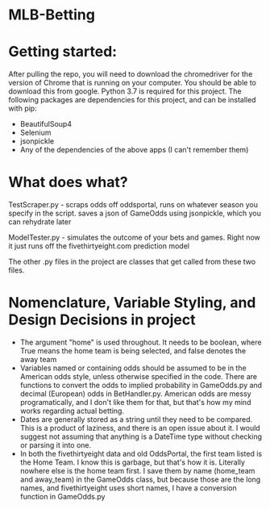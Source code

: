 # MLB-Betting
# Getting started:
After pulling the repo, you will need to download the chromedriver for the version of Chrome that is running on your computer. You should be able to download this from google. Python 3.7 is required for this project.
The following packages are dependencies for this project, and can be installed with pip:
  * BeautifulSoup4
  * Selenium
  * jsonpickle
  * Any of the dependencies of the above apps (I can't remember them)

# What does what?
TestScraper.py - scraps odds off oddsportal, runs on whatever season you specify in the script. saves a json of GameOdds using jsonpickle, which you can rehydrate later

ModelTester.py - simulates the outcome of your bets and games. Right now it just runs off the fivethirtyeight.com prediction model

The other .py files in the project are classes that get called from these two files.

# Nomenclature, Variable Styling, and Design Decisions in project
* The argument "home" is used throughout. It needs to be boolean, where True means the home team is being selected, and false denotes the away team
* Variables named or containing odds should be assumed to be in the American odds style, unless otherwise specified in the code. There are functions to convert the odds to implied probability in GameOdds.py and decimal (European) odds in BetHandler.py. American odds are messy programatically, and I don't like them for that, but that's how my mind works regarding actual betting.
* Dates are generally stored as a string until they need to be compared. This is a product of laziness, and there is an open issue about it. I would suggest not assuming that anything is a DateTime type without checking or parsing it into one.
* In both the fivethirtyeight data and old OddsPortal, the first team listed is the Home Team. I know this is garbage, but that's how it is. Literally nowhere else is the home team first. I save them by name (home_team and away_team) in the GameOdds class, but because those are the long names, and fivethirtyeight uses short names, I have a conversion function in GameOdds.py
